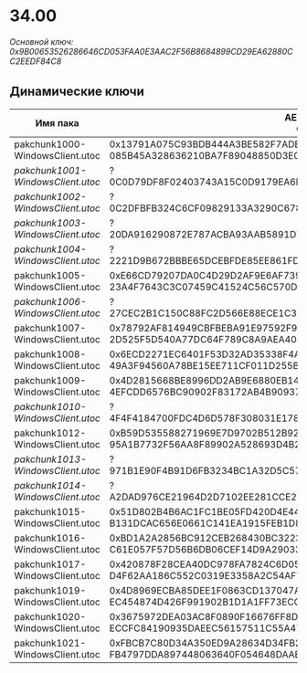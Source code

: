 # 34.00

###### Основной ключ: 0x9B00653526286646CD053FAA0E3AAC2F56B8684899CD29EA62880CC2EEDF84C8

## Динамические ключи

| Имя пака                          | AES Ключ</br>GUID                                                                                       | HiRes Текстуры |
|-----------------------------------|---------------------------------------------------------------------------------------------------------|----------------|
| pakchunk1000-WindowsClient.utoc   | 0x13791A075C93BDB444A3BE582F7ADEA91C1EA7E70296DBB916A806C79AA80BBD</br>085B45A328636210BA7F89048850D3E0 | ❌             |
| *pakchunk1001-WindowsClient.utoc* | ?</br>0C0D79DF8F02403743A15C0D9179EA6E | ❌             |
| *pakchunk1002-WindowsClient.utoc* | ?</br>0C2DFBFB324C6CF09829133A3290C678 | ❌             |
| *pakchunk1003-WindowsClient.utoc* | ?</br>20DA916290872E787ACBA93AAB5891D7 | ❌             |
| *pakchunk1004-WindowsClient.utoc* | ?</br>2221D9B672BBBE65DCEBFDE85EE861FD | ❌             |
| pakchunk1005-WindowsClient.utoc   | 0xE66CD79207DA0C4D29D2AF9E6AF7396CC268920E03E6E88EBFD7F78E76C08019</br>23A4F7643C3C07459C41524C56C570D0 | ✔️             |
| *pakchunk1006-WindowsClient.utoc* | ?</br>27CEC2B1C150C88FC2D566E88ECE1C3E | ❌             |
| pakchunk1007-WindowsClient.utoc   | 0x78792AF814949CBFBEBA91E97592F9BE6DF3B69BBD43592F1A704E0A13C4B4C7</br>2D525F5D540A77DC64F789C8A9AEA404 | ❌             |
| pakchunk1008-WindowsClient.utoc   | 0x6ECD2271EC6401F53D32AD35338F4A3880582C56E98B681AEA2DAF92C929E86D</br>49A3F94560A78BE15EE711CF011D255B | ❌             |
| pakchunk1009-WindowsClient.utoc   | 0x4D2815668BE8996DD2AB9E6880EB14CBF38A82E4128D10DD9D67D3F92D5A0008</br>4EFCDD6576BC90902F83172AB4B90937 | ❌             |
| *pakchunk1010-WindowsClient.utoc* | ?</br>4F4F4184700FDC4D6D578F308031E178 | ❌             |
| pakchunk1012-WindowsClient.utoc   | 0xB59D535588271969E7D9702B512B92ED2F4BF1C3C6BC30B926E52C00B6789155</br>95A1B7732F56AA8F89902A528693D4B2 | ❌             |
| *pakchunk1013-WindowsClient.utoc* | ?</br>971B1E90F4B91D6FB3234BC1A32D5C57 | ❌             |
| *pakchunk1014-WindowsClient.utoc* | ?</br>A2DAD976CE21964D2D7102EE281CCE2D | ❌             |
| pakchunk1015-WindowsClient.utoc   | 0x51D802B4B6AC1FC1BE05FD420D4E44DE40EDD404A37C84415124EA4B2C7CC897</br>B131DCAC656E0661C141EA1915FEB1D8 | ❌             |
| pakchunk1016-WindowsClient.utoc   | 0xBD1A2A2856BC912CEB268430BC3223C82B291A376FB1E71A35FEE5039679256C</br>C61E057F57D56B6DB06CEF14D9A29033 | ✔️             |
| pakchunk1017-WindowsClient.utoc   | 0x420878F28CEA40DC978FA7824C6D058CBA0D8247B136B6F12CAE57CFE2C94A11</br>D4F62AA186C552C0319E3358A2C54AF7 | ❌             |
| pakchunk1019-WindowsClient.utoc   | 0x4D8969ECBA85DEE1F0863CD137047AA2F103F8B3DA6F6941B497B67C084E76CE</br>EC454874D426F991902B1D1A1FF73ECC | ✔️             |
| pakchunk1020-WindowsClient.utoc   | 0x3675972DEA03AC8F0890F16676FF8DD3449D0FE3EF19DEF6BFD84DB9863287A7</br>ECCFC84190935DAEEC56157511C55A47 | ✔️             |
| pakchunk1021-WindowsClient.utoc   | 0xFBCB7C80D34A350ED9A28634D34FB2AF2160B1F60EDF01C7BEAF0DE4CB052FB0</br>FB4797DDA897448063640F054648DAAE | ✔️             |
